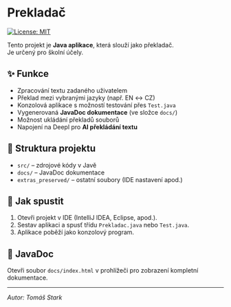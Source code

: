 # Prekladač

[![License: MIT](https://img.shields.io/badge/License-MIT-yellow.svg)](LICENSE)

Tento projekt je **Java aplikace**, která slouží jako překladač.  
Je určený pro školní účely.

## ✨ Funkce
- Zpracování textu zadaného uživatelem
- Překlad mezi vybranými jazyky (např. EN ↔ CZ)
- Konzolová aplikace s možností testování přes `Test.java`
- Vygenerovaná **JavaDoc dokumentace** (ve složce `docs/`)
- Možnost ukládání překladů souborů
- Napojení na Deepl pro **AI překládání textu**

## 📂 Struktura projektu
- `src/` – zdrojové kódy v Javě
- `docs/` – JavaDoc dokumentace
- `extras_preserved/` – ostatní soubory (IDE nastavení apod.)

## 🚀 Jak spustit
1. Otevři projekt v IDE (IntelliJ IDEA, Eclipse, apod.).
2. Sestav aplikaci a spusť třídu `Prekladac.java` nebo `Test.java`.
3. Aplikace poběží jako konzolový program.

## 📖 JavaDoc
Otevři soubor `docs/index.html` v prohlížeči pro zobrazení kompletní dokumentace.

---

*Autor: Tomáš Stark*
